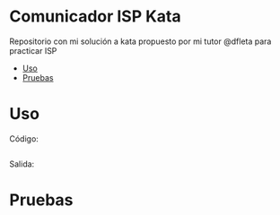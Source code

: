 # Comunicador ISP Kata

Repositorio con mi solución a kata propuesto por mi tutor @dfleta para practicar ISP 

- [Uso](#Uso)
- [Pruebas](#Pruebas)



# Uso

Código:

```

```
Salida:


# Pruebas

